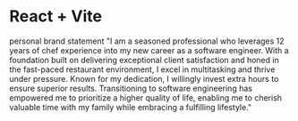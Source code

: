 # React + Vite

personal brand statement 
    "I am a seasoned professional who leverages 12 years of chef experience into my new career as a software engineer. With a foundation built on delivering exceptional client satisfaction and honed in the fast-paced restaurant environment, I excel in multitasking and thrive under pressure. Known for my dedication, I willingly invest extra hours to ensure superior results. Transitioning to software engineering has empowered me to prioritize a higher quality of life, enabling me to cherish valuable time with my family while embracing a fulfilling lifestyle."
